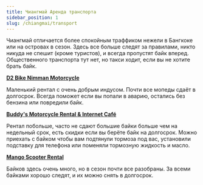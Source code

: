 ```yaml
---
title: Чиангмай Аренда транспорта
sidebar_position: 1
slug: /chiangmai/transport
---
```


Чиангмай отличается более спокойным траффиком нежели в Бангкоке или на островах в сезон. Здесь все больше следят за правилами, никто никуда не спешит (кроме туристов), и всегда пропустят байк вперед. Общественного транспорта тут нет, но такси ходит, если вы не хотите брать байк. 


[**D2 Bike Nimman Motorcycle**](https://goo.gl/maps/izQhkY3xaHBv8zT28)

Маленький рентал с очень добрым индусом. Почти все мопеды сдаёт в долгосрок. Всегда поможет если вы попали в аварию, остались без бензина или повредили байк.


[**Buddy's Motorcycle Rental & Internet Café**](https://goo.gl/maps/mK6GanCEF1MwF5YQ9)

Рентал побольше, часто не сдают большие байки больше чем на недельный срок, есть скидки если вы берёте байк на долгосрок. Можно приехать с байком чтобы вам подтянули тормоза под вас, установили подставку для телефона или поменяли тормозную жидкость и масло.


[**Mango Scooter Rental**](https://goo.gl/maps/i9BQro4WUAkL5dpXA)

Байков здесь очень много, но в сезон почти все разобраны. За всеми байками хорошо следят, и их можно снять в долгосрок.